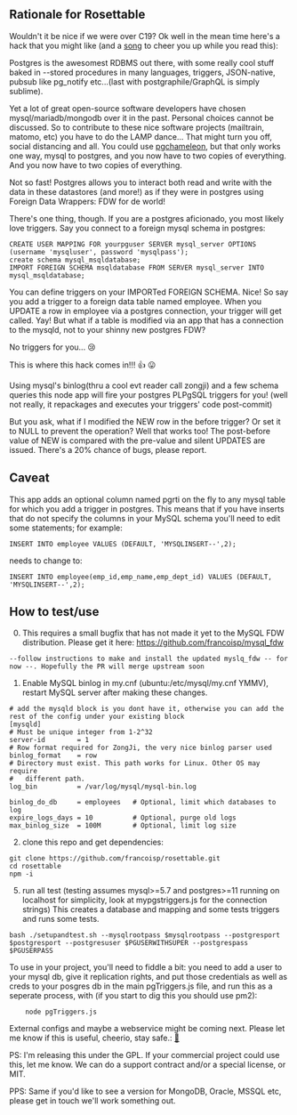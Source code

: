 ## Rationale for Rosettable

Wouldn't it be nice if we were over C19? Ok well in the mean time here's a hack that you might like (and a [song](https://www.youtube.com/watch?v=lD4sxxoJGkA) to cheer you up while you read this): 

Postgres is the awesomest RDBMS out there, with some really cool stuff baked in --stored procedures in many languages, triggers, JSON-native, pubsub like pg_notify etc...(last with postgraphile/GraphQL is simply sublime). 

Yet a lot of great open-source software developers have chosen mysql/mariadb/mongodb over it in the past. Personal choices cannot be discussed. So to contribute to these nice software projects (mailtrain, matomo, etc) you have to do the LAMP dance... That might turn you off, social distancing and all. You could use [pgchameleon](https://pgchameleon.org/), but that only works one way, mysql to postgres, and you now have to two copies of everything. And you now have to two copies of everything.

 Not so fast! Postgres allows you to interact both read and write with the data in these datastores (and more!) as if they were in postgres using Foreign Data Wrappers: FDW for de world!

There's one thing, though. If you are a postgres aficionado, you most likely love triggers. Say you connect to a foreign mysql schema in postgres:

```
CREATE USER MAPPING FOR yourpguser SERVER mysql_server OPTIONS (username 'mysqluser', password 'mysqlpass');
create schema mysql_msqldatabase;
IMPORT FOREIGN SCHEMA msqldatabase FROM SERVER mysql_server INTO mysql_msqldatabase;
```

You can define triggers on your IMPORTed FOREIGN SCHEMA. Nice! So say you add a trigger to a foreign data table named employee. When you UPDATE a row in employee via a postgres connection, your trigger will get called. Yay! But what if a table is modified via an app that has a connection to the mysqld, not to your shinny new postgres FDW?

No triggers for you...	😢

This is where this hack comes in!!! 👍	😛

Using mysql's binlog(thru a cool evt reader call zongji) and a few schema queries this node app will fire your postgres PLPgSQL triggers for you! (well not really, it repackages and executes your triggers' code post-commit) 

But you ask, what if I modified the NEW row in the before trigger? Or set it to NULL to prevent the operation? Well that works too! The post-before value of NEW is compared with the pre-value and silent UPDATES are issued. There's a 20% chance of bugs, please report.

## Caveat

This app adds an optional column named pgrti on the fly to any mysql table for which you add a trigger in postgres. This means that if you have inserts that do not specify the columns in your MySQL schema you'll need to edit some statements; for example:

```
INSERT INTO employee VALUES (DEFAULT, 'MYSQLINSERT--',2);
```
needs to change to:
```
INSERT INTO employee(emp_id,emp_name,emp_dept_id) VALUES (DEFAULT, 'MYSQLINSERT--',2);
```
## How to test/use

0. This requires a small bugfix that has not made it yet to the MySQL FDW distribution. Please get it here: https://github.com/francoisp/mysql_fdw

```
--follow instructions to make and install the updated myslq_fdw -- for now --. Hopefully the PR will merge upstream soon
```

1. Enable MySQL binlog in my.cnf (ubuntu:/etc/mysql/my.cnf YMMV), restart MySQL server after making these changes.
```
# add the mysqld block is you dont have it, otherwise you can add the rest of the config under your existing block
[mysqld] 
# Must be unique integer from 1-2^32
server-id        = 1
# Row format required for ZongJi, the very nice binlog parser used
binlog_format    = row
# Directory must exist. This path works for Linux. Other OS may require
#   different path.
log_bin          = /var/log/mysql/mysql-bin.log

binlog_do_db     = employees   # Optional, limit which databases to log
expire_logs_days = 10          # Optional, purge old logs
max_binlog_size  = 100M        # Optional, limit log size
```

2. clone this repo and get dependencies:
```
git clone https://github.com/francoisp/rosettable.git
cd rosettable
npm -i
```
5. run all test (testing assumes mysql>=5.7 and postgres>=11 running on localhost for simplicity, look at mypgstriggers.js for the connection strings) This creates a database and mapping and some tests triggers and runs some tests. 
``` 
bash ./setupandtest.sh --mysqlrootpass $mysqlrootpass --postgresport $postgresport --postgresuser $PGUSERWITHSUPER --postgrespass  $PGUSERPASS
```

To use in your project, you'll need to fiddle a bit: you need to add a user to your mysql db, give it replication rights, and put those credentials as well as creds to your posgres db in the main pgTriggers.js file, and run this as a seperate process, with (if you start to dig this you should use pm2):
```
	node pgTriggers.js
```

 External configs and maybe a webservice might be coming next. Please let me know if this is useful, cheerio, stay safe.:	[🌈]( https://www.youtube.com/watch?v=zsk6z9O1WmE)

PS: I'm releasing this under the GPL. If your commercial project could use this, let me know. We can do a support contract and/or a special license, or MIT. 

PPS: Same if you'd like to see a version for MongoDB, Oracle, MSSQL etc, please get in touch we'll work something out.
